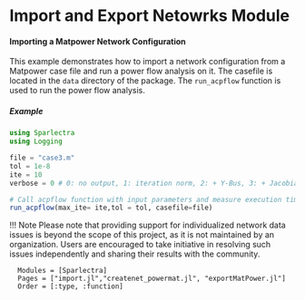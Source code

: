 Import and Export Netowrks Module
=============
#### Importing a Matpower Network Configuration

This example demonstrates how to import a network configuration from a Matpower case file and run a power flow analysis on it. The casefile is located in the `data` directory of the package. The `run_acpflow` function is used to run the power flow analysis.

##### Example
```julia
using Sparlectra
using Logging

file = "case3.m"
tol = 1e-8
ite = 10
verbose = 0 # 0: no output, 1: iteration norm, 2: + Y-Bus, 3: + Jacobian, 4: + Power Flow

# Call acpflow function with input parameters and measure execution time
run_acpflow(max_ite= ite,tol = tol, casefile=file)
```

!!! Note 
    Please note that providing support for individualized network data issues is beyond the scope of this project, as it is not maintained by an organization. Users are encouraged to take initiative in resolving such issues independently and sharing their results with the community.



```@autodocs 
  Modules = [Sparlectra]   
  Pages = ["import.jl","createnet_powermat.jl", "exportMatPower.jl"]
  Order = [:type, :function]
```  

